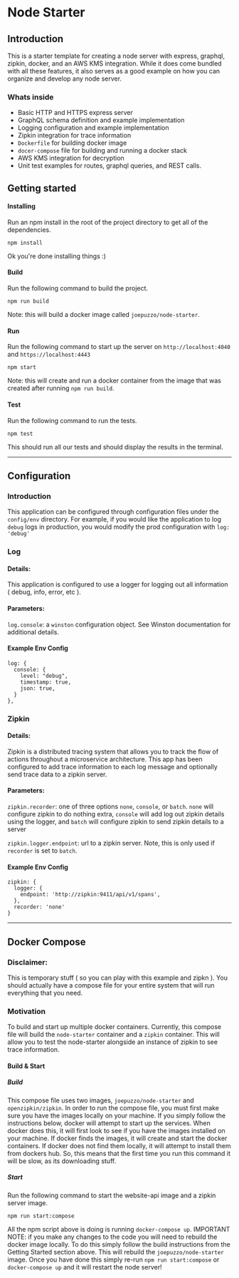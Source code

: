 # Node Starter

## Introduction
This is a starter template for creating a node server with express, graphql, zipkin, docker, and an AWS KMS integration.
While it does come bundled with all these features, it also serves as a good example on how you can organize and develop any node server.

### Whats inside
- Basic HTTP and HTTPS express server
- GraphQL schema definition and example implementation
- Logging configuration and example implementation
- Zipkin integration for trace information
- `Dockerfile` for building docker image
- `docer-compose` file for building and running a docker stack
- AWS KMS integration for decryption
- Unit test examples for routes, graphql queries, and REST calls.

## Getting started

#### Installing
Run an npm install in the root of the project directory to get all of the dependencies.

`npm install`

Ok you're done installing things :)

#### Build
Run the following command to build the project.

`npm run build`

Note: this will build a docker image called `joepuzzo/node-starter`.

#### Run
Run the following command to start up the server on `http://localhost:4040` and `https://localhost:4443`

`npm start`

Note: this will create and run a docker container from the image that was created after running `npm run build`.

#### Test
Run the following command to run the tests.

`npm test`

This should run all our tests and should display the results in the terminal.

---

## Configuration

### Introduction

This application can be configured through configuration files under the `config/env` directory. For example, if you would like the application to log `debug` logs in production, you would modify the prod configuration with `log: 'debug'`

### Log

#### Details:

This application is configured to use a logger for logging out all information ( debug, info, error, etc ).  

#### Parameters:

`log.console`: a `winston` configuration object. See Winston documentation for additional details.

#### Example Env Config

```
log: {
  console: {
    level: "debug",
    timestamp: true,
    json: true,
  }
},
```

### Zipkin

#### Details:

Zipkin is a distributed tracing system that allows you to track the flow of actions throughout a microservice architecture. This app has been configured to add trace information to each log message and optionally send trace data to a zipkin server.

#### Parameters:

`zipkin.recorder`: one of three options `none`, `console`, or `batch`. `none` will configure zipkin to do nothing extra, `console` will add log out zipkin details using the logger, and `batch` will configure zipkin to send zipkin details to a server

`zipkin.logger.endpoint`: url to a zipkin server. Note, this is only used if `recorder` is set to `batch`.


#### Example Env Config

```
zipkin: {
  logger: {
    endpoint: 'http://zipkin:9411/api/v1/spans',
  },
  recorder: 'none'
}
```

---

## Docker Compose

### Disclaimer:
This is temporary stuff ( so you can play with this example and zipkn ). You should actually have a compose file for your entire system that will run everything that you need.

### Motivation
To build and start up multiple docker containers. Currently, this compose file will build the `node-starter` container and a `zipkin` container. This will allow you to test the node-starter alongside an instance of zipkin to see trace information.

#### Build & Start

##### Build

This compose file uses two images, `joepuzzo/node-starter` and `openzipkin/zipkin`. In order to run the compose file, you must first make sure you have the images locally on your machine.
If you simply follow the instructions below, docker will attempt to start up the services. When docker does this, it will first look to see if you have the images installed on your machine.
If docker finds the images, it will create and start the docker containers. If docker does not find them locally, it will attempt to install them from dockers hub. So, this means that the first
time you run this command it will be slow, as its downloading stuff.

##### Start

Run the following command to start the website-api image and a zipkin server image.

`npm run start:compose`

All the npm script above is doing is running `docker-compose up`. IMPORTANT NOTE: if you make any changes to the code you will need to rebuild the docker image locally.
To do this simply follow the build instructions from the Getting Started section above. This will rebuild the `joepuzzo/node-starter` image. Once you have done this simply re-run
`npm run start:compose` or `docker-compose up` and it will restart the node server!

